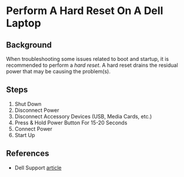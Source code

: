 # Perform A Hard Reset On A Dell Laptop

## Background

When troubleshooting some issues related to boot and startup, it is recommended to perform a *hard reset*.
A hard reset drains the residual power that may be causing the problem(s).

## Steps

1. Shut Down
1. Disconnect Power
1. Disconnect Accessory Devices (USB, Media Cards, etc.)
1. Press & Hold Power Button For 15-20 Seconds
1. Connect Power
1. Start Up

## References

+ Dell Support [article](https://www.dell.com/support/kbdoc/en-us/000139016/how-to-perform-hard-reset)